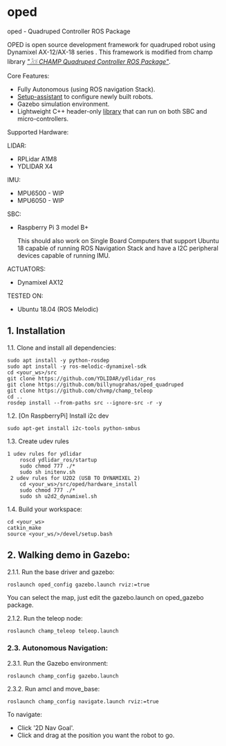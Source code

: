 # oped
oped - Quadruped Controller ROS Package

OPED is open source development framework for quadruped robot using Dynamixel AX-12/AX-18 series . This framework is modified from champ library [*"𓃡 CHAMP Quadruped Controller ROS Package"*](https://github.com/chvmp/champ).

Core Features:
- Fully Autonomous (using ROS navigation Stack).
- [Setup-assistant](https://github.com/chvmp/champ_setup_assistant) to configure newly built robots.
- Gazebo simulation environment.
- Lightweight C++ header-only [library](https://github.com/chvmp/libchamp) that can run on both SBC and micro-controllers.

Supported Hardware:

LIDAR:
- RPLidar A1M8
- YDLIDAR X4

IMU:
- MPU6500 - WIP
- MPU6050 - WIP

SBC:
- Raspberry Pi 3 model B+

    This should also work on Single Board Computers that support Ubuntu 18 capable of running ROS Navigation Stack and have a I2C peripheral devices capable of running IMU.

ACTUATORS:
- Dynamixel AX12

TESTED ON:
- Ubuntu 18.04 (ROS Melodic)

## 1. Installation

1.1. Clone and install all dependencies:

    sudo apt install -y python-rosdep
    sudo apt install -y ros-melodic-dynamixel-sdk
    cd <your_ws>/src
    git clone https://github.com/YDLIDAR/ydlidar_ros
    git clone https://github.com/billynugrahas/oped_quadruped
    git clone https://github.com/chvmp/champ_teleop
    cd ..
    rosdep install --from-paths src --ignore-src -r -y
    
    

1.2. [On RaspberryPi] Install i2c dev

    sudo apt-get install i2c-tools python-smbus
    
1.3. Create udev rules

    1 udev rules for ydlidar
        roscd ydlidar_ros/startup
        sudo chmod 777 ./*
        sudo sh initenv.sh
     2 udev rules for U2D2 (USB TO DYNAMIXEL 2)
        cd <your_ws>/src/oped/hardware_install
        sudo chmod 777 ./*
        sudo sh u2d2_dynamixel.sh
        
    
1.4. Build your workspace:

    cd <your_ws>
    catkin_make
    source <your_ws/>/devel/setup.bash
    
 

## 2. Walking demo in Gazebo:
2.1.1. Run the base driver and gazebo:

    roslaunch oped_config gazebo.launch rviz:=true
    
  You can select the map, just edit the gazebo.launch on oped_gazebo package.
  
2.1.2. Run the teleop node:

    roslaunch champ_teleop teleop.launch
### 2.3. Autonomous Navigation:

2.3.1. Run the Gazebo environment: 

    roslaunch champ_config gazebo.launch 

2.3.2. Run amcl and move_base:

    roslaunch champ_config navigate.launch rviz:=true

To navigate:

- Click '2D Nav Goal'.
- Click and drag at the position you want the robot to go.
